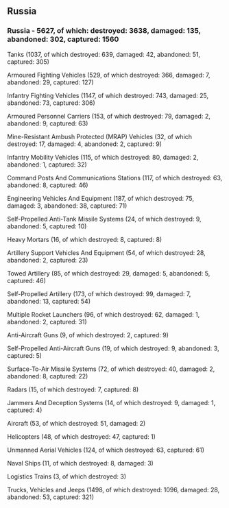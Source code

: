 
 
 ## Russia
 
 ### Russia - 5627, of which: destroyed: 3638, damaged: 135, abandoned: 302, captured: 1560

 

 

 Tanks (1037, of which destroyed: 639, damaged: 42, abandoned: 51, captured: 305)

 Armoured Fighting Vehicles (529, of which destroyed: 366, damaged: 7, abandoned: 29, captured: 127)

 Infantry Fighting Vehicles (1147, of which destroyed: 743, damaged: 25, abandoned: 73, captured: 306)

 Armoured Personnel Carriers (153, of which destroyed: 79, damaged: 2, abandoned: 9, captured: 63)

 Mine-Resistant Ambush Protected (MRAP) Vehicles (32, of which destroyed: 17, damaged: 4, abandoned: 2, captured: 9)

 Infantry Mobility Vehicles (115, of which destroyed: 80, damaged: 2, abandoned: 1, captured: 32)

 Command Posts And Communications Stations (117, of which destroyed: 63, abandoned: 8, captured: 46)

 Engineering Vehicles And Equipment (187, of which destroyed: 75, damaged: 3, abandoned: 38, captured: 71)

 Self-Propelled Anti-Tank Missile Systems (24, of which destroyed: 9, abandoned: 5, captured: 10)

 Heavy Mortars (16, of which destroyed: 8, captured: 8)

 Artillery Support Vehicles And Equipment (54, of which destroyed: 28, abandoned: 2, captured: 23)

 Towed Artillery (85, of which destroyed: 29, damaged: 5, abandoned: 5, captured: 46)

 Self-Propelled Artillery (173, of which destroyed: 99, damaged: 7, abandoned: 13, captured: 54)

 Multiple Rocket Launchers (96, of which destroyed: 62, damaged: 1, abandoned: 2, captured: 31)

 Anti-Aircraft Guns (9, of which destroyed: 2, captured: 9)

 Self-Propelled Anti-Aircraft Guns (19, of which destroyed: 9, abandoned: 3, captured: 5)

 Surface-To-Air Missile Systems (72, of which destroyed: 40, damaged: 2, abandoned: 8, captured: 22)

 Radars (15, of which destroyed: 7, captured: 8)

 Jammers And Deception Systems (14, of which destroyed: 9, damaged: 1, captured: 4)

 Aircraft (53, of which destroyed: 51, damaged: 2)

 Helicopters (48, of which destroyed: 47, captured: 1)

 Unmanned Aerial Vehicles (124, of which destroyed: 63, captured: 61)

 Naval Ships (11, of which destroyed: 8, damaged: 3)

 Logistics Trains (3, of which destroyed: 3)

 Trucks, Vehicles and Jeeps (1498, of which destroyed: 1096, damaged: 28, abandoned: 53, captured: 321)

